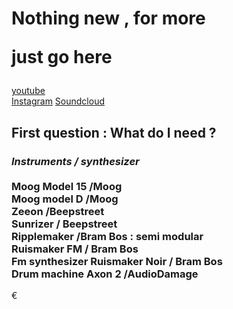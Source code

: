 <h1>Nothing new , for more

just go here</h1>

<a href="https://www.youtube.com/channel/UCR99hpq-MqEr7_w247T6UMA?app=desktop">youtube</a><br />
<a href="https://www.instagram.com/shoutn95">Instagram</a>
<a href="https://soundcloud.com/shoutn95">Soundcloud</a>

<h2> First question  : What do I need ?</h2>
<h3>
<b><i>Instruments / synthesizer</i></b><br /><br />  
Moog Model 15 /Moog<br />
Moog model D /Moog<br />
Zeeon /Beepstreet<br />
Sunrizer / Beepstreet<br />
Ripplemaker /Bram Bos : semi modular<br /> 
Ruismaker FM / Bram Bos<br /> Fm synthesizer
Ruismaker Noir / Bram Bos <br /> Drum machine
Axon 2 /AudioDamage
</h3>

€